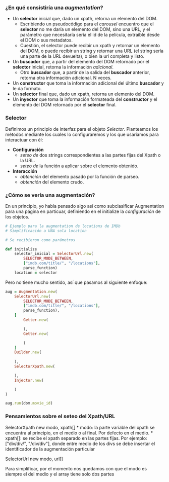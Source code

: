 ### ¿En qué consistiría una *augmentation*?

* Un **selector** inicial que, dado un xpath, retorna un elemento del DOM.
	* Escribiendo un pseudocódigo para el *carousel* encuentro que el **selector** no me daría un elemento del DOM, sino una URL, y el parámetro que necesitaría sería el id de la película, extraible desde el DOM o sus metadatos.
	* Cuestión, el selector puede recibir un xpath y retornar un elemento del DOM, o puede recibir un string y retornar una URL (el string sería una parte de la URL devuelta), o bien la url completa y listo.
* Un **buscador** que, a partir del elemento del DOM retornado por el **selector** inicial, retorna la información *adicional*.
	* Otro **buscador** que, a partir de la salida del **buscador** anterior, retorna otra información adicional. N veces.
* Un **constructor** que toma la información adicional del último **buscador** y le da formato.
* Un **selector** final que, dado un xpath, retorna un elemento del DOM.
* Un **inyector** que toma la información formateada del **constructor** y el elemento del DOM retornado por el **selector** final.

### Selector

Definimos un principio de interfaz para el objeto *Selector*. Planteamos los métodos mediante los cuales lo configuraremos y los que usaríamos para interactuar con él:

* **Configuración**
	* *seteo de* dos strings correspondientes a las partes fijas del Xpath o la URL.
	* *seteo de* la función a aplicar sobre el elemento obtenido.
* **Interacción**
	* *obtención* del elemento pasado por la función de parseo.
	* *obtención* del elemento crudo.

### ¿Cómo se vería una augmentación?

En un principio, yo había pensado algo así como subclasificar Augmentation para una página en particuar, definiendo en el initialize la *configuración* de los objetos.

```ruby
# Ejemplo para la augmentation de locations de IMDb
# Simplificación a UNA sola location

# Se recibieron como parámetros 

def initialize
	selector_inicial = SelectorUrl.new(
		SELECTOR_MODE_BETWEEN,
		["imdb.com/title/", "/locations"],
		parse_function)
	location = selector
```

Pero no tiene mucho sentido, así que pasamos al siguiente enfoque:

```ruby
aug = Augmentation.new(
	SelectorUrl.new(
		SELECTOR_MODE_BETWEEN,
		["imdb.com/title/", "/locations"],
		parse_function),
	[
		Getter.new(

		),
		Getter.new(

		)
	]
	Builder.new(
	
	),
	SelectorXpath.new(

	),
	Injector.new(

	)
)

aug.run(dom.movie_id)
```

### Pensamientos sobre el seteo del Xpath/URL

SelectorXpath
	new modo, xpath[]
		* modo: la parte variable del xpath se encuentra al principio, en el medio o al final. Por defecto en el medio.
		* xpath[]: se recibe el xpath separado en las partes fijas. Por ejemplo: ["div/div/", "/div/div"], donde entre medio de los divs se debe insertar el identificador de la augmentación particular

SelectorUrl
	new modo, url[]

Para simplificar, por el momento nos quedamos con que el modo es siempre el del medio y el array tiene solo dos partes